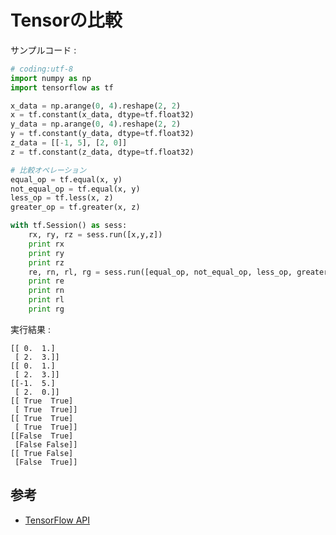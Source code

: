 # Tensorの比較

サンプルコード :

```python
# coding:utf-8
import numpy as np
import tensorflow as tf

x_data = np.arange(0, 4).reshape(2, 2)
x = tf.constant(x_data, dtype=tf.float32)
y_data = np.arange(0, 4).reshape(2, 2)
y = tf.constant(y_data, dtype=tf.float32)
z_data = [[-1, 5], [2, 0]]
z = tf.constant(z_data, dtype=tf.float32)

# 比較オペレーション
equal_op = tf.equal(x, y)
not_equal_op = tf.equal(x, y)
less_op = tf.less(x, z)
greater_op = tf.greater(x, z)

with tf.Session() as sess:
    rx, ry, rz = sess.run([x,y,z])
    print rx
    print ry
    print rz
    re, rn, rl, rg = sess.run([equal_op, not_equal_op, less_op, greater_op])
    print re
    print rn
    print rl
    print rg
```

実行結果 :

```
[[ 0.  1.]
 [ 2.  3.]]
[[ 0.  1.]
 [ 2.  3.]]
[[-1.  5.]
 [ 2.  0.]]
[[ True  True]
 [ True  True]]
[[ True  True]
 [ True  True]]
[[False  True]
 [False False]]
[[ True False]
 [False  True]]
```

## 参考

* [TensorFlow API](https://www.tensorflow.org/api_docs/python/control_flow_ops/comparison_operators)
